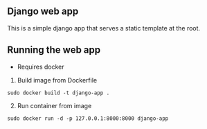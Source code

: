 ## Django web app

This is a simple django app that serves a static template at the root.

## Running the web app

- Requires  docker

1. Build image from Dockerfile

```
sudo docker build -t django-app .
```

2. Run container from image

```
sudo docker run -d -p 127.0.0.1:8000:8000 django-app
```
